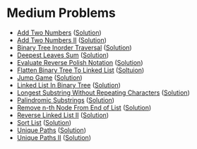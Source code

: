 # Medium Problems
- [Add Two Numbers](https://leetcode.com/problems/add-two-numbers/) ([Solution](https://github.com/martinock/leetcode-solution/blob/master/medium/add-two-numbers.go))
- [Add Two Numbers II](https://leetcode.com/problems/add-two-numbers-ii/) ([Solution](https://github.com/martinock/leetcode-solution/blob/master/medium/add-two-numbers-ii.cpp))
- [Binary Tree Inorder Traversal](https://leetcode.com/problems/binary-tree-inorder-traversal/submissions/) ([Solution](https://github.com/martinock/leetcode-solution/blob/master/medium/binary-tree-inorder-traversal.cpp))
- [Deepest Leaves Sum](https://leetcode.com/problems/deepest-leaves-sum/) ([Solution](https://github.com/martinock/leetcode-solution/blob/master/medium/deepest-leaves-sum.cpp))
- [Evaluate Reverse Polish Notation](https://leetcode.com/problems/evaluate-reverse-polish-notation/) ([Solution](https://github.com/martinock/leetcode-solution/blob/master/medium/evaluate-reverse-polish-notation.cpp))
- [Flatten Binary Tree To Linked List](https://leetcode.com/problems/flatten-binary-tree-to-linked-list/) ([Soltuion](https://github.com/martinock/leetcode-solution/blob/master/medium/flatten-binary-tree-to-linked-list.cpp))
- [Jump Game](https://leetcode.com/problems/jump-game/) ([Solution](https://github.com/martinock/leetcode-solution/blob/master/medium/jump-game.cpp))
- [Linked List In Binary Tree](https://leetcode.com/problems/linked-list-in-binary-tree/) ([Solution](https://github.com/martinock/leetcode-solution/blob/master/medium/linked-list-in-binary-tree.cpp))
- [Longest Substring Without Repeating Characters](https://leetcode.com/problems/longest-substring-without-repeating-characters/) ([Solution](https://github.com/martinock/leetcode-solution/blob/master/medium/longest-substring-without-repeating.go))
- [Palindromic Substrings](https://leetcode.com/problems/palindromic-substrings/) ([Solution](https://github.com/martinock/leetcode-solution/blob/master/medium/palindromic-substrings.cpp))
- [Remove n-th Node From End of List](https://leetcode.com/problems/remove-nth-node-from-end-of-list/) ([Solution](https://github.com/martinock/leetcode-solution/blob/master/medium/remove-nth-node-from-end-of-list.cpp))
- [Reverse Linked List II](https://leetcode.com/problems/reverse-linked-list-ii/) ([Solution](https://github.com/martinock/leetcode-solution/blob/master/medium/reverse-linked-list-ii.cpp))
- [Sort List](https://leetcode.com/problems/sort-list/) ([Solution](https://github.com/martinock/leetcode-solution/blob/master/medium/sort-list.cpp))
- [Unique Paths](https://leetcode.com/problems/unique-paths/) ([Solution](https://github.com/martinock/leetcode-solution/blob/master/medium/unique-paths.cpp))
- [Unique Paths II](https://leetcode.com/problems/unique-paths-ii/) ([Solution](https://github.com/martinock/leetcode-solution/blob/master/medium/unique-paths-ii.cpp))
